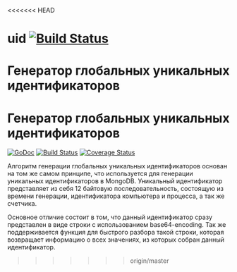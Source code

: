 <<<<<<< HEAD
# uid [![Build Status](https://travis-ci.org/mdigger/uid.svg)](https://travis-ci.org/mdigger/uid)

Генератор глобальных уникальных идентификаторов
=======
# Генератор глобальных уникальных идентификаторов

[![GoDoc](https://godoc.org/github.com/geotrace/uid?status.svg)](https://godoc.org/github.com/geotrace/uid)
[![Build Status](https://travis-ci.org/geotrace/uid.svg)](https://travis-ci.org/geotrace/uid)
[![Coverage Status](https://coveralls.io/repos/geotrace/uid/badge.svg?branch=master&service=github)](https://coveralls.io/github/geotrace/uid?branch=master)

Алгоритм генерации глобальных уникальных идентификаторов основан на том же самом принципе, что используется для генерации уникальных идентификаторов в MongoDB. Уникальный идентификатор представляет из себя 12 байтовую последовательность, состоящую из времени генерации, идентификатора компьютера и процесса, а так же счетчика. 

Основное отличие состоит в том, что данный идентификатор сразу представлен в виде строки с использованием base64-encoding. Так же поддерживается функция для быстрого разбора такой строки, которая возвращает информацию о всех значениях, из которых собран данный идентификатор.
>>>>>>> origin/master

